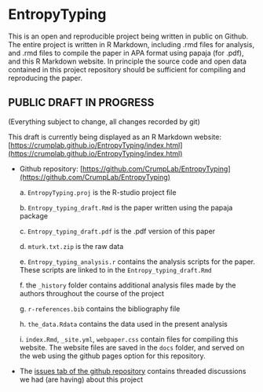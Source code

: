# EntropyTyping

This is an open and reproducible project being written in public on Github. The entire project is written in R Markdown, including .rmd files for analysis, and .rmd files to compile the paper in APA format using papaja (for .pdf), and this R Markdown website. In principle the source code and open data contained in this project repository should be sufficient for compiling and reproducing the paper.

## PUBLIC DRAFT IN PROGRESS
(Everything subject to change, all changes recorded by git)

This draft is currently being displayed as an R Markdown website: [https://crumplab.github.io/EntropyTyping/index.html](https://crumplab.github.io/EntropyTyping/index.html)

- Github repository: [https://github.com/CrumpLab/EntropyTyping](https://github.com/CrumpLab/EntropyTyping)
 
  a. `EntropyTyping.proj` is the R-studio project file
  
  b. `Entropy_typing_draft.Rmd` is the paper written using the papaja package
  
  c. `Entropy_typing_draft.pdf` is the .pdf version of this paper
  
  d. `mturk.txt.zip` is the raw data
  
  e. `Entropy_typing_analysis.r` contains the analysis scripts for the paper. These scripts are linked to in the `Entropy_typing_draft.Rmd`
  
  f. the `_history` folder contains additional analysis files made by the authors throughout the course of the project
  
  g. `r-references.bib` contains the bibliography file
  
  h. `the_data.Rdata` contains the data used in the present analysis
  
  i. `index.Rmd`, `_site.yml`, `webpaper.css` contain files for compiling this website. The website files are saved in the `docs` folder, and served on the web using the github pages option for this repository.
      
- The [issues tab of the github repository](https://github.com/CrumpLab/EntropyTyping/issues) contains threaded discussions we had (are having) about this project

